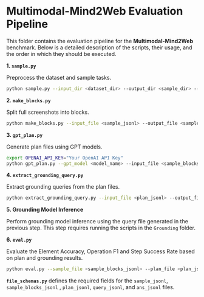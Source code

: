 # Multimodal-Mind2Web Evaluation Pipeline

This folder contains the evaluation pipeline for the **Multimodal-Mind2Web** benchmark. Below is a detailed description of the scripts, their usage, and the order in which they should be executed.

**1. `sample.py`**

Preprocess the dataset and sample tasks.

```bash
python sample.py --input_dir <dataset_dir> --output_dir <sample_dir> --samples_per_split <num_samples>
```

**2. `make_blocks.py`**

Split full screenshots into blocks.

```bash
python make_blocks.py --input_file <sample_jsonl> --output_file <sample_blocks_jsonl> --image_folder <screenshots_dir> --output_folder <blocks_dir>
```

**3. `gpt_plan.py`**

Generate plan files using GPT models.

```bash
export OPENAI_API_KEY="Your OpenAI API Key"
python gpt_plan.py --gpt_model <model_name> --input_file <sample_blocks_jsonl> --output_file <plan_jsonl> --blocks <blocks_dir>
```

**4. `extract_grounding_query.py`**

Extract grounding queries from the plan files.

```bash
python extract_grounding_query.py --input_file <plan_jsonl> --output_file <query_jsonl> --blocks <blocks_dir>
```

**5. Grounding Model Inference**

Perform grounding model inference using the query file generated in the previous step. This step requires running the scripts in the `Grounding` folder.

**6. `eval.py`**

Evaluate the Element Accuracy, Operation F1 and Step Success Rate based on plan and grounding results.

```bash
python eval.py --sample_file <sample_blocks_jsonl> --plan_file <plan_jsonl> --ans_file <grounding_answer_jsonl> --blocks <blocks_dir>
```



**`file_schemas.py`** defines the required fields for the `sample_jsonl`, `sample_blocks_jsonl` , `plan_jsonl`,  `query_jsonl`,  and `ans_jsonl` files.